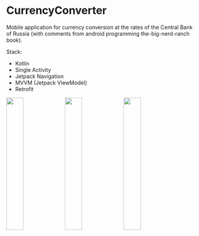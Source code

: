 # CurrencyConverter
Mobile application for currency conversion at the rates of the Central Bank of Russia (with comments from android programming the-big-nerd-ranch book). 

Stack:
* Kotlin
* Single Activity 
* Jetpack Navigation
* MVVM (Jetpack ViewModel)
* Retrofit

<div>
  <img src="https://user-images.githubusercontent.com/25576278/169866874-f7e5bbcf-5eed-43a6-8b16-e141e2251304.png", width=30%>
  <img src="https://user-images.githubusercontent.com/25576278/169866974-a1437fd8-0b0f-4600-ad2e-ad6cec28e44a.png", width=30%>
  <img src="https://user-images.githubusercontent.com/25576278/169867080-5e283cd7-11a7-4c05-a5d9-66baad646ebd.png", width=30%>
</div>

